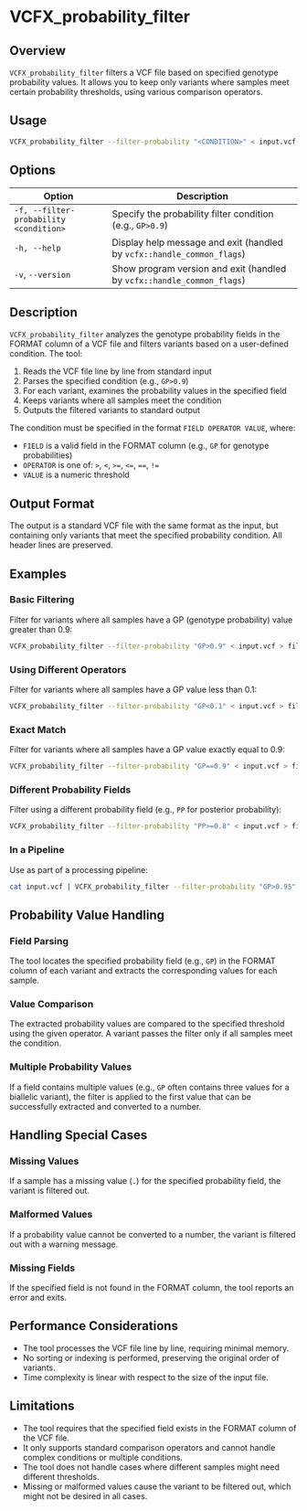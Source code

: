 # VCFX_probability_filter

## Overview
`VCFX_probability_filter` filters a VCF file based on specified genotype probability values. It allows you to keep only variants where samples meet certain probability thresholds, using various comparison operators.

## Usage
```bash
VCFX_probability_filter --filter-probability "<CONDITION>" < input.vcf > filtered.vcf
```

## Options
| Option | Description |
|--------|-------------|
| `-f, --filter-probability <condition>` | Specify the probability filter condition (e.g., `GP>0.9`) |
| `-h, --help` | Display help message and exit (handled by `vcfx::handle_common_flags`) |
| `-v`, `--version` | Show program version and exit (handled by `vcfx::handle_common_flags`) |

## Description
`VCFX_probability_filter` analyzes the genotype probability fields in the FORMAT column of a VCF file and filters variants based on a user-defined condition. The tool:

1. Reads the VCF file line by line from standard input
2. Parses the specified condition (e.g., `GP>0.9`)
3. For each variant, examines the probability values in the specified field
4. Keeps variants where all samples meet the condition
5. Outputs the filtered variants to standard output

The condition must be specified in the format `FIELD OPERATOR VALUE`, where:
- `FIELD` is a valid field in the FORMAT column (e.g., `GP` for genotype probabilities)
- `OPERATOR` is one of: `>`, `<`, `>=`, `<=`, `==`, `!=`
- `VALUE` is a numeric threshold

## Output Format
The output is a standard VCF file with the same format as the input, but containing only variants that meet the specified probability condition. All header lines are preserved.

## Examples

### Basic Filtering
Filter for variants where all samples have a GP (genotype probability) value greater than 0.9:
```bash
VCFX_probability_filter --filter-probability "GP>0.9" < input.vcf > filtered.vcf
```

### Using Different Operators
Filter for variants where all samples have a GP value less than 0.1:
```bash
VCFX_probability_filter --filter-probability "GP<0.1" < input.vcf > filtered.vcf
```

### Exact Match
Filter for variants where all samples have a GP value exactly equal to 0.9:
```bash
VCFX_probability_filter --filter-probability "GP==0.9" < input.vcf > filtered.vcf
```

### Different Probability Fields
Filter using a different probability field (e.g., `PP` for posterior probability):
```bash
VCFX_probability_filter --filter-probability "PP>=0.8" < input.vcf > filtered.vcf
```

### In a Pipeline
Use as part of a processing pipeline:
```bash
cat input.vcf | VCFX_probability_filter --filter-probability "GP>0.95" | other_vcf_tool > output.vcf
```

## Probability Value Handling

### Field Parsing
The tool locates the specified probability field (e.g., `GP`) in the FORMAT column of each variant and extracts the corresponding values for each sample.

### Value Comparison
The extracted probability values are compared to the specified threshold using the given operator. A variant passes the filter only if all samples meet the condition.

### Multiple Probability Values
If a field contains multiple values (e.g., `GP` often contains three values for a biallelic variant), the filter is applied to the first value that can be successfully extracted and converted to a number.

## Handling Special Cases

### Missing Values
If a sample has a missing value (`.`) for the specified probability field, the variant is filtered out.

### Malformed Values
If a probability value cannot be converted to a number, the variant is filtered out with a warning message.

### Missing Fields
If the specified field is not found in the FORMAT column, the tool reports an error and exits.

## Performance Considerations
- The tool processes the VCF file line by line, requiring minimal memory.
- No sorting or indexing is performed, preserving the original order of variants.
- Time complexity is linear with respect to the size of the input file.

## Limitations
- The tool requires that the specified field exists in the FORMAT column of the VCF file.
- It only supports standard comparison operators and cannot handle complex conditions or multiple conditions.
- The tool does not handle cases where different samples might need different thresholds.
- Missing or malformed values cause the variant to be filtered out, which might not be desired in all cases. 